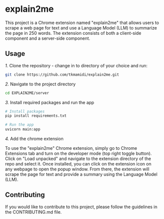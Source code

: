 # explain2me

This project is a Chrome extension named "explain2me" that allows users to scrape a web page for text and use a Language
Model (LLM) to summarize the page in 250 words. The extension consists of both a client-side component and a server-side component.

## Usage

*1.* Clone the repository - change in to directory of your choice and run:

```sh
git clone https://github.com/tkmamidi/explain2me.git
```

*2.* Navigate to the project directory

```sh
cd EXPLAIN2ME/server
```

*3.* Install required packages and run the app

```sh
# Install packages
pip install requirements.txt

# Run the app
uvicorn main:app
```

*4.* Add the chrome extension

To use the "explain2me" Chrome extension, simply go to Chrome Extensions tab and turn on the developer mode (top right
toggle button). Click on "Load unpacked" and navigate to the extension directory of the repo and select it. Once
installed, you can click on the extension icon on any webpage to open the popup window. From there, the extension will
scrape the page for text and provide a summary using the Language Model (LLM).

## Contributing

If you would like to contribute to this project, please follow the guidelines in the CONTRIBUTING.md file.
